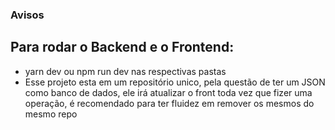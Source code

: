### Avisos

## Para rodar o Backend e o Frontend:
- yarn dev ou npm run dev nas respectivas pastas
- Esse projeto esta em um repositório unico, pela questão de ter um JSON como banco de dados, ele irá atualizar o front toda vez que fizer uma operação, é recomendado para ter fluidez em remover os mesmos do mesmo repo


